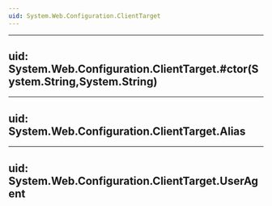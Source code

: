 ```yaml
---
uid: System.Web.Configuration.ClientTarget
---
```


---
uid: System.Web.Configuration.ClientTarget.#ctor(System.String,System.String)
---

---
uid: System.Web.Configuration.ClientTarget.Alias
---

---
uid: System.Web.Configuration.ClientTarget.UserAgent
---
